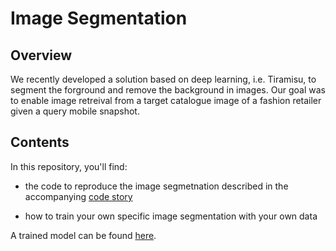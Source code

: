 
# Image Segmentation

## Overview
We recently developed a solution based on deep learning, i.e. Tiramisu, to segment the forground and remove the background in images. Our goal was to enable image retreival from a target catalogue image of a fashion retailer given a query mobile snapshot.  
 
## Contents 
In this repository, you'll find:

- the code to reproduce the image segmetnation described in the accompanying [code story](https://www.microsoft.com/developerblog/2018/04/18/deep-learning-image-segmentation-for-ecommerce-catalogue-visual-search/)

- how to train your own specific image segmentation with your own data

A trained model can be found [here](https://dwrds.blob.core.windows.net/tiramisu/TiramisuSmallModel_20180225.h5).
